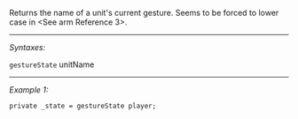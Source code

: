 Returns the name of a unit's current gesture. Seems to be forced to lower case in <See arm Reference 3>.


---
*Syntaxes:*

`gestureState` unitName

---
*Example 1:*

```sqf
private _state = gestureState player;
```